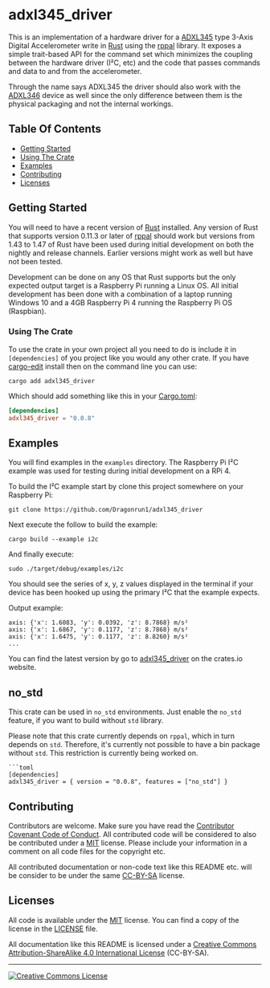 # adxl345_driver

This is an implementation of a hardware driver for a [ADXL345] type 3-Axis
Digital Accelerometer write in [Rust] using the [rppal] library.
It exposes a simple trait-based API for the command set which minimizes the
coupling between the hardware driver (I²C, etc) and the code that passes
commands and data to and from the accelerometer.

Through the name says ADXL345 the driver should also work with the [ADXL346]
device as well since the only difference between them is the physical packaging
and not the internal workings.

## Table Of Contents

* [Getting Started](#getting-started)
* [Using The Crate](#using-the-crate)
* [Examples](#examples)
* [Contributing](#contributing)
* [Licenses](#licenses)

## Getting Started

You will need to have a recent version of [Rust] installed.
Any version of Rust that supports version 0.11.3 or later of [rppal] should
work but versions from 1.43 to 1.47 of Rust have been used during initial
development on both the nightly and release channels.
Earlier versions might work as well but have not been tested.

Development can be done on any OS that Rust supports but the only expected
output target is a Raspberry Pi running a Linux OS.
All initial development has been done with a combination of a laptop running
Windows 10 and a 4GB Raspberry Pi 4 running the Raspberry Pi OS (Raspbian).

### Using The Crate

To use the crate in your own project all you need to do is include it in
`[dependencies]` of you project like you would any other crate.
If you have [cargo-edit] install then on the command line you can use:

```shell script
cargo add adxl345_driver
```

Which should add something like this in your [Cargo.toml]:

```toml
[dependencies]
adxl345_driver = "0.0.8"
```

## Examples

You will find examples in the `examples` directory. The Raspberry Pi I²C
example was used for testing during initial development on a RPi 4.

To build the I²C example start by clone this project somewhere on your Raspberry
Pi:

```shell
git clone https://github.com/Dragonrun1/adxl345_driver
```

Next execute the follow to build the example:

```shell
cargo build --example i2c
```

And finally execute:

```shell
sudo ./target/debug/examples/i2c
```

You should see the series of x, y, z values displayed in the terminal if your
device has been hooked up using the primary I²C that the example expects.

Output example:

```console
axis: {'x': 1.6083, 'y': 0.0392, 'z': 8.7868} m/s²
axis: {'x': 1.6867, 'y': 0.1177, 'z': 8.7868} m/s²
axis: {'x': 1.6475, 'y': 0.1177, 'z': 8.8260} m/s²
...
```

You can find the latest version by go to [adxl345_driver] on the crates.io website.

## no_std

This crate can be used in `no_std` environments.
Just enable the `no_std` feature, if you want to build without `std` library.

Please note that this crate currently depends on `rppal`, which in turn depends
on `std`. Therefore, it's currently not possible to have a bin package without
`std`. This restriction is currently being worked on.

```
```toml
[dependencies]
adxl345_driver = { version = "0.0.8", features = ["no_std"] }
```

## Contributing

Contributors are welcome.
Make sure you have read the [Contributor Covenant Code of Conduct].
All contributed code will be considered to also be contributed under a [MIT]
license.
Please include your information in a comment on all code files for the copyright
etc.

All contributed documentation or non-code text like this README etc. will be
consider to be under the same [CC-BY-SA] license.

## Licenses

All code is available under the [MIT] license.
You can find a copy of the license in the [LICENSE] file.

All documentation like this README is licensed under a
<a rel="license" href="https://creativecommons.org/licenses/by-sa/4.0/">Creative Commons Attribution-ShareAlike 4.0 International License</a>
(CC-BY-SA).

[ADXL345]: https://www.analog.com/media/en/technical-documentation/data-sheets/ADXL345.pdf
[ADXL346]: https://www.analog.com/media/en/technical-documentation/data-sheets/ADXL346.pdf
[CC-BY-SA]: http://creativecommons.org/licenses/by-sa/4.0/
[Cargo.toml]: https://doc.rust-lang.org/cargo/guide/dependencies.html
[Contributor Covenant Code of Conduct]: CODE_OF_CONDUCT.md
[LICENSE]: LICENSE
[MIT]: https://opensource.org/licenses/MIT
[Rust]: https://www.rust-lang.org/
[adxl345_driver]: https://crates.io/crates/adxl345_driver
[cargo-edit]: https://crates.io/crates/cargo-edit
[rppal]: https://github.com/golemparts/rppal

<hr>
<a rel="license" href="https://creativecommons.org/licenses/by-sa/4.0/">
<img alt="Creative Commons License" style="border-width:0" src="https://i.creativecommons.org/l/by-sa/4.0/88x31.png" />
</a>
